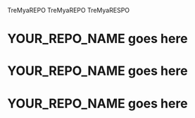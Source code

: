 TreMyaREPO
TreMyaREPO
TreMyaRESPO
# YOUR_REPO_NAME goes here
# YOUR_REPO_NAME goes here
# YOUR_REPO_NAME goes here
